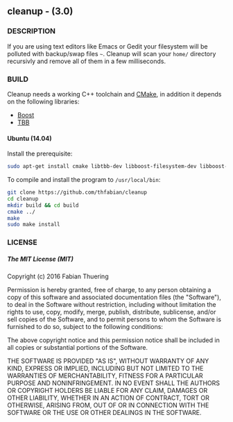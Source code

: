 ## cleanup - (3.0)

### DESCRIPTION

If you are using text editors like Emacs or Gedit your filesystem will be polluted with backup/swap files `~`. Cleanup will scan your `home/` directory recursivly and remove all of them in a few milliseconds.

### BUILD

Cleanup needs a working C++ toolchain and [CMake][cmake], in addition it depends on the following libraries:

* [Boost][boost]
* [TBB][tbb]

#### Ubuntu (14.04)
Install the prerequisite:

```bash
sudo apt-get install cmake libtbb-dev libboost-filesystem-dev libboost-serialization-dev
```

To compile and install the program to `/usr/local/bin`:

```bash
git clone https://github.com/thfabian/cleanup
cd cleanup
mkdir build && cd build
cmake ../
make
sudo make install 
```

### LICENSE

#####  The MIT License (MIT)
Copyright (c) 2016 Fabian Thuering

Permission is hereby granted, free of charge, to any person obtaining a copy of this software and associated documentation files (the "Software"), to deal in the Software without restriction, including without limitation the rights to use, copy, modify, merge, publish, distribute, sublicense, and/or sell copies of the Software, and to permit persons to whom the Software is furnished to do so, subject to the following conditions:

The above copyright notice and this permission notice shall be included in all copies or substantial portions of the Software.

THE SOFTWARE IS PROVIDED "AS IS", WITHOUT WARRANTY OF ANY KIND, EXPRESS OR IMPLIED, INCLUDING BUT NOT LIMITED TO THE WARRANTIES OF MERCHANTABILITY, FITNESS FOR A PARTICULAR PURPOSE AND NONINFRINGEMENT. IN NO EVENT SHALL THE AUTHORS OR COPYRIGHT HOLDERS BE LIABLE FOR ANY CLAIM, DAMAGES OR OTHER LIABILITY, WHETHER IN AN ACTION OF CONTRACT, TORT OR OTHERWISE, ARISING FROM, OUT OF OR IN CONNECTION WITH THE SOFTWARE OR THE USE OR OTHER DEALINGS IN THE SOFTWARE.

[boost]: http://www.boost.org/
[tbb]: https://www.threadingbuildingblocks.org/
[cmake]: https://cmake.org/